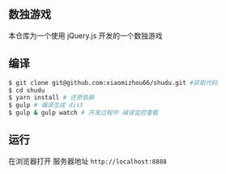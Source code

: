 ## 数独游戏

本仓库为一个使用 jQuery.js 开发的一个数独游戏

## 编译

```BASH
$ git clone git@github.com:xiaomizhou66/shudu.git #获取代码
$ cd shudu
$ yarn install # 还原依赖
$ gulp # 编译生成 dist
$ gulp & gulp watch # 开发过程中 编译监控重载
```

## 运行

在浏览器打开 服务器地址 `http://localhost:8888`
